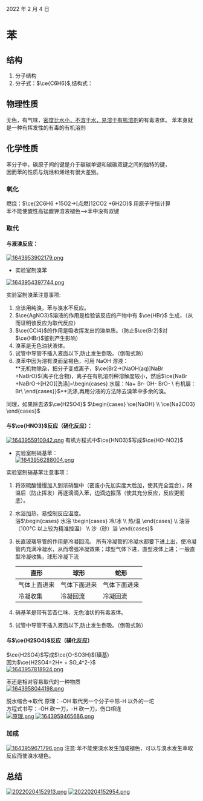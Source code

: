 2022 年 2 月 4 日

# 苯

## 结构

1. 分子结构
2. 分子式：$\ce{C6H6}$,结构式：


## 物理性质

无色，有气味，<u>密度比水小，不溶于水，易溶于有机溶剂</u>的有毒液体。
苯本身就是一种有挥发性的有毒的有机溶剂

## 化学性质

苯分子中，碳原子间的键是介于碳碳单键和碳碳双键之间的独特的键，  
因而苯的性质与烷烃和烯烃有很大差别。

### 氧化

燃烧：$\ce{2C6H6 +15O2->[点燃]12CO2 +6H2O}$
用原子守恒计算  
苯不能使酸性高锰酸钾溶液褪色——>苯中没有双键

### 取代

#### 与液溴反应：<br>

[![1643953902179.png](https://pic.jitudisk.com/public/2022/02/04/b568759467c4f.png)](https://pic.jitudisk.com/public/2022/02/04/b568759467c4f.png)

- 实验室制溴苯<br>

[![1643954397744.png](https://pic.jitudisk.com/public/2022/02/04/e4076f6ec8f34.png)](https://pic.jitudisk.com/public/2022/02/04/e4076f6ec8f34.png)

实验室制溴苯注意事项:

1. 应该用纯溴，苯与溴水不反应。
2. $\ce{AgNO3}$溶液的作用是检验该反应的产物中有 $\ce{HBr}$ 生成，（从而证明该反应为取代反应）
3. $\ce{CCl4}$的作用是吸收挥发出的溴单质。（防止$\ce{Br2}$对$\ce{HBr}$鉴别产生影响）
4. 溴苯是无色油状液体。
5. 试管中导管不插入液面以下,防止发生倒吸。（倒吸式防）
6. 溴苯中因为溶有溴而呈褐色，可用 NaOH 溶液：<br>**无机物除杂，把分子变成离子，$\ce{Br2->[NaOH(aq)]NaBr +NaBrO}$(离子化合物)，离子在有机溶剂种溶解度较小，然后$\ce{NaBr +NaBrO->[H2O][洗涤]=\begin{cases}
水层：Na+ Br- OH- BrO- \
有机层：Br\
\end{cases}}$**洗涤,再用分液的方法除去溴苯中多余的溴。

同理，如果除去浓$\ce{H2SO4}$ $\begin{cases}
    \ce{NaOH} \\
\ce{Na2CO3}
\end{cases}$

#### 与$\ce{HNO3}$反应（硝化反应）：<br>

[![1643955910942.png](https://pic.jitudisk.com/public/2022/02/04/981247727fb4d.png)](https://pic.jitudisk.com/public/2022/02/04/981247727fb4d.png)
有机方程式中$\ce{HNO3}$写成$\ce{HO-NO2}$

- 实验室制硝基苯：<br>
  [![1643956288004.png](https://pic.jitudisk.com/public/2022/02/04/fd44b0cb9eb44.png)](https://pic.jitudisk.com/public/2022/02/04/fd44b0cb9eb44.png)

实验室制硝基苯注意事项：

1. 将浓硫酸慢慢加入到浓硝酸中（密废小先加实度大后加，使其完全混合），降温后（防止挥发）再逐滴滴入苯，边滴边振荡（使其充分反应，反应更彻底）。
2. 水浴加热，易控制反应温度。<br>
   浴$\begin{cases}
    水浴 \begin{cases}
   冷/冰 \\ 热/温 
   \end{cases}  \\ 
   油浴（100°C 以上较为精准控温）
   \\ 沙（砂）浴  
   \end{cases}$
3. 长直玻璃导管的作用是冷凝回流。
   所有冷凝管的冷凝水都要下进上出，使冷凝管内充满冷凝水，从而增强冷凝效果；球型气体下进，直型液体上进；一般直型冷凝收集，球形冷凝下流
   
   | 直形         | 球形         | 蛇形         |
   | ------------ | ------------ | ------------ |
   | 气体上面进来 | 气体下面进来 | 气体下面进来 |
   | 冷凝收集     | 冷凝回流     | 冷凝回流     | 

4. 硝基苯是带有苦杏仁味、无色油状的有毒液体。
5. 试管中导管不插入液面以下,防止发生倒吸。（倒吸式防）

#### 与$\ce{H2SO4}$反应（磺化反应）

$\ce{H2SO4}$写成$\ce{O-SO3H}$(磺基)  
因为$\ce{H2SO4=2H+ + SO_4^2-}$  
[![1643957818924.png](https://pic.jitudisk.com/public/2022/02/04/e6d0d032ab042.png)](https://pic.jitudisk.com/public/2022/02/04/e6d0d032ab042.png)

苯还是相对容易取代的一种物质  
[![1643958044198.png](https://pic.jitudisk.com/public/2022/02/04/010258f1c4057.png)](https://pic.jitudisk.com/public/2022/02/04/010258f1c4057.png)

脱水缩合=>取代
原理：-OH 取代另一个分子中除-H 以外的一坨  
方程式书写：-OH 砍一刀，-H 砍一刀，伤口相连<br>
[![原理.png](https://pic.jitudisk.com/public/2022/02/04/ad6558ccdc7d5.png)](https://pic.jitudisk.com/public/2022/02/04/ad6558ccdc7d5.png)
[![1643959465686.png](https://pic.jitudisk.com/public/2022/02/04/a7c014e016b6c.png)](https://pic.jitudisk.com/public/2022/02/04/a7c014e016b6c.png)

### 加成

[![1643959671796.png](https://pic.jitudisk.com/public/2022/02/04/7b7d5fa857b1f.png)](https://pic.jitudisk.com/public/2022/02/04/7b7d5fa857b1f.png)
注意:苯不能使溴水发生加成褪色，可以与溴水发生萃取反应而使溴水褪色。

## 总结

[![20220204152913.png](https://pic.jitudisk.com/public/2022/02/04/c0f575434007b.png)](https://pic.jitudisk.com/public/2022/02/04/c0f575434007b.png)
[![20220204152954.png](https://pic.jitudisk.com/public/2022/02/04/d5017665fbada.png)](https://pic.jitudisk.com/public/2022/02/04/d5017665fbada.png)
